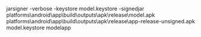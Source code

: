 jarsigner -verbose -keystore model.keystore -signedjar platforms\android\app\build\outputs\apk\release\model.apk platforms\android\app\build\outputs\apk\release\app-release-unsigned.apk model.keystore
modelapp

